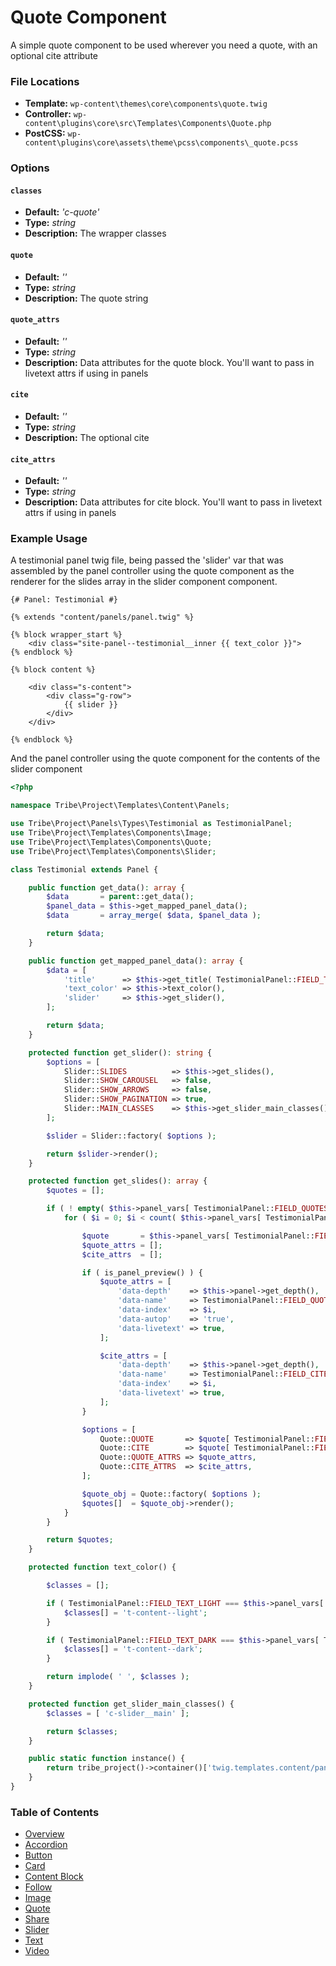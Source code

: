 # Quote Component

A simple quote component to be used wherever you need a quote, with an optional cite attribute

### File Locations

* **Template:** `wp-content\themes\core\components\quote.twig`
* **Controller:** `wp-content\plugins\core\src\Templates\Components\Quote.php`
* **PostCSS:** `wp-content\plugins\core\assets\theme\pcss\components\_quote.pcss`

### Options

#### `classes` 
* **Default:** _'c-quote'_ 
* **Type:** _string_ 
* **Description:** The wrapper classes

#### `quote` 
* **Default:** _''_ 
* **Type:** _string_ 
* **Description:** The quote string

#### `quote_attrs` 
* **Default:** _''_ 
* **Type:** _string_ 
* **Description:** Data attributes for the quote block. You'll want to pass in livetext attrs if using in panels

#### `cite` 
* **Default:** _''_ 
* **Type:** _string_ 
* **Description:** The optional cite

#### `cite_attrs` 
* **Default:** _''_ 
* **Type:** _string_ 
* **Description:** Data attributes for cite block. You'll want to pass in livetext attrs if using in panels

### Example Usage

A testimonial panel twig file, being passed the 'slider' var that was assembled by the panel controller using the quote component as the renderer for the slides array in the slider component component.

```twig
{# Panel: Testimonial #}

{% extends "content/panels/panel.twig" %}

{% block wrapper_start %}
	<div class="site-panel--testimonial__inner {{ text_color }}">
{% endblock %}

{% block content %}

	<div class="s-content">
		<div class="g-row">
			{{ slider }}
		</div>
	</div>

{% endblock %}

```

And the panel controller using the quote component for the contents of the slider component

```php
<?php

namespace Tribe\Project\Templates\Content\Panels;

use Tribe\Project\Panels\Types\Testimonial as TestimonialPanel;
use Tribe\Project\Templates\Components\Image;
use Tribe\Project\Templates\Components\Quote;
use Tribe\Project\Templates\Components\Slider;

class Testimonial extends Panel {

	public function get_data(): array {
		$data       = parent::get_data();
		$panel_data = $this->get_mapped_panel_data();
		$data       = array_merge( $data, $panel_data );

		return $data;
	}

	public function get_mapped_panel_data(): array {
		$data = [
			'title'      => $this->get_title( TestimonialPanel::FIELD_TITLE, [ 'site-section__title', 'h5' ] ),
			'text_color' => $this->text_color(),
			'slider'     => $this->get_slider(),
		];

		return $data;
	}

	protected function get_slider(): string {
		$options = [
			Slider::SLIDES          => $this->get_slides(),
			Slider::SHOW_CAROUSEL   => false,
			Slider::SHOW_ARROWS     => false,
			Slider::SHOW_PAGINATION => true,
			Slider::MAIN_CLASSES    => $this->get_slider_main_classes(),
		];

		$slider = Slider::factory( $options );

		return $slider->render();
	}

	protected function get_slides(): array {
		$quotes = [];

		if ( ! empty( $this->panel_vars[ TestimonialPanel::FIELD_QUOTES ] ) ) {
			for ( $i = 0; $i < count( $this->panel_vars[ TestimonialPanel::FIELD_QUOTES ] ); $i ++ ) {

				$quote       = $this->panel_vars[ TestimonialPanel::FIELD_QUOTES ][ $i ];
				$quote_attrs = [];
				$cite_attrs  = [];

				if ( is_panel_preview() ) {
					$quote_attrs = [
						'data-depth'    => $this->panel->get_depth(),
						'data-name'     => TestimonialPanel::FIELD_QUOTE,
						'data-index'    => $i,
						'data-autop'    => 'true',
						'data-livetext' => true,
					];

					$cite_attrs = [
						'data-depth'    => $this->panel->get_depth(),
						'data-name'     => TestimonialPanel::FIELD_CITE,
						'data-index'    => $i,
						'data-livetext' => true,
					];
				}

				$options = [
					Quote::QUOTE       => $quote[ TestimonialPanel::FIELD_QUOTE ],
					Quote::CITE        => $quote[ TestimonialPanel::FIELD_CITE ],
					Quote::QUOTE_ATTRS => $quote_attrs,
					Quote::CITE_ATTRS  => $cite_attrs,
				];

				$quote_obj = Quote::factory( $options );
				$quotes[]  = $quote_obj->render();
			}
		}

		return $quotes;
	}

	protected function text_color() {

		$classes = [];

		if ( TestimonialPanel::FIELD_TEXT_LIGHT === $this->panel_vars[ TestimonialPanel::FIELD_TEXT_COLOR ] ) {
			$classes[] = 't-content--light';
		}

		if ( TestimonialPanel::FIELD_TEXT_DARK === $this->panel_vars[ TestimonialPanel::FIELD_TEXT_COLOR ] ) {
			$classes[] = 't-content--dark';
		}

		return implode( ' ', $classes );
	}

	protected function get_slider_main_classes() {
		$classes = [ 'c-slider__main' ];

		return $classes;
	}

	public static function instance() {
		return tribe_project()->container()['twig.templates.content/panels/testimonial'];
	}
}
```

### Table of Contents

* [Overview](/docs/theme/components/README.md)
* [Accordion](/docs/theme/components/accordion.md)
* [Button](/docs/theme/components/button.md)
* [Card](/docs/theme/components/card.md)
* [Content Block](/docs/theme/components/content_block.md)
* [Follow](/docs/theme/components/follow.md)
* [Image](/docs/theme/components/image.md)
* [Quote](/docs/theme/components/quote.md)
* [Share](/docs/theme/components/share.md)
* [Slider](/docs/theme/components/slider.md)
* [Text](/docs/theme/components/text.md)
* [Video](/docs/theme/components/video.md)
